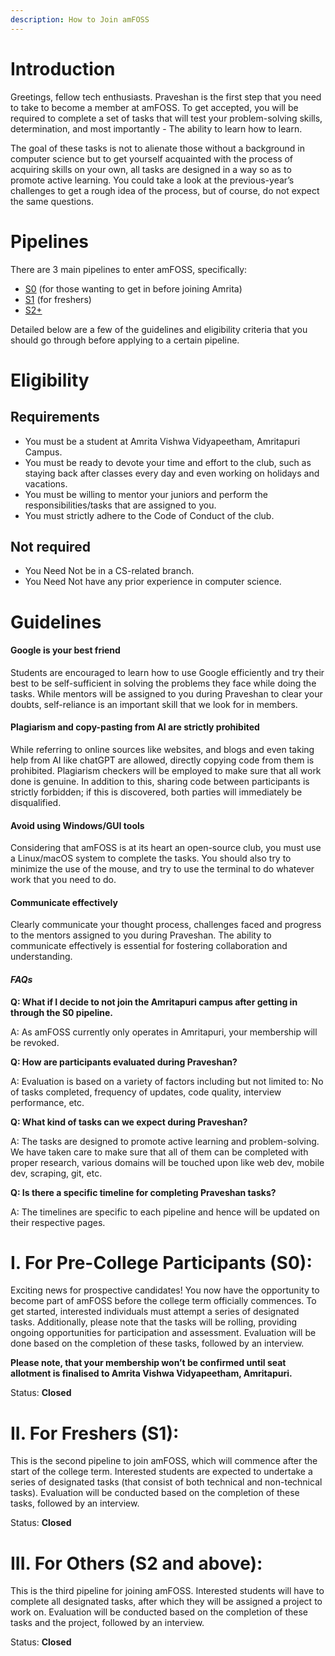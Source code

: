 ```yaml
---
description: How to Join amFOSS
---
```


# Introduction
Greetings, fellow tech enthusiasts. Praveshan is the first step that you need to take to become a member at amFOSS. To get accepted, you will be required to complete a set of tasks that will test your problem-solving skills, determination, and most importantly - The ability to learn how to learn.

The goal of these tasks is not to alienate those without a background in computer science but to get yourself acquainted with the process of acquiring skills on your own, all tasks are designed in a way so as to promote active learning. You could take a look at the previous-year’s challenges to get a rough idea of the process, but of course, do not expect the same questions.
# Pipelines
There are 3 main pipelines to enter amFOSS, specifically:
- [S0](#ii.-for-pre-college-participants-s0) (for those wanting to get in before joining Amrita)
- [S1](#iii.-for-freshers-s1) (for freshers)
- [S2+](#iv.-for-others-s2-and-above) 

Detailed below are a few of the guidelines and eligibility criteria that you should go through before applying to a certain pipeline.
# Eligibility
## Requirements
- You must be a student at Amrita Vishwa Vidyapeetham, Amritapuri Campus.
- You must be ready to devote your time and effort to the club, such as staying back after classes every day and even working on holidays and vacations.
- You must be willing to mentor your juniors and perform the responsibilities/tasks that are assigned to you.
- You must strictly adhere to the Code of Conduct of the club.
## Not required
- You Need Not be in a CS-related branch.
- You Need Not have any prior experience in computer science.

# Guidelines
#### **Google is your best friend**
Students are encouraged to learn how to use Google efficiently and try their best to be self-sufficient in solving the problems they face while doing the tasks. While mentors will be assigned to you during Praveshan to clear your doubts, self-reliance is an important skill that we look for in members.
#### **Plagiarism and copy-pasting from AI are strictly prohibited**
While referring to online sources like websites, and blogs and even taking help from AI like chatGPT are allowed, directly copying code from them is prohibited. Plagiarism checkers will be employed to make sure that all work done is genuine. 
In addition to this, sharing code between participants is strictly forbidden; if this is discovered, both parties will immediately be disqualified.
#### **Avoid using Windows/GUI tools**
Considering that amFOSS is at its heart an open-source club, you must use a Linux/macOS system to complete the tasks. You should also try to minimize the use of the mouse, and try to use the terminal to do whatever work that you need to do. 
#### **Communicate effectively**
Clearly communicate your thought process, challenges faced and progress to the mentors assigned to you during Praveshan. The ability to communicate effectively is essential for fostering collaboration and understanding.

#### ***FAQs***
**Q: What if I decide to not join the Amritapuri campus after getting in through the S0 pipeline.**

A: As amFOSS currently only operates in Amritapuri, your membership will be revoked.

**Q: How are participants evaluated during Praveshan?**

A: Evaluation is based on a variety of factors including but not limited to: No of tasks completed, frequency of updates, code quality, interview performance, etc.

**Q: What kind of tasks can we expect during Praveshan?**

A: The tasks are designed to promote active learning and problem-solving. We have taken care to make sure that all of them can be completed with proper research, various domains will be touched upon like web dev, mobile dev, scraping, git, etc.

**Q: Is there a specific timeline for completing Praveshan tasks?**

A: The timelines are specific to each pipeline and hence will be updated on their respective pages.

# I. For Pre-College Participants (S0):

Exciting news for prospective candidates! You now have the opportunity to become part of amFOSS before the college term officially commences. To get started, interested individuals must attempt a series of designated tasks. Additionally, please note that the tasks will be rolling, providing ongoing opportunities for participation and assessment. Evaluation will be done based on the completion of these tasks, followed by an interview. 


**Please note, that your membership won’t be confirmed until seat allotment is finalised to Amrita Vishwa Vidyapeetham, Amritapuri.**

Status: **Closed**

# II. For Freshers (S1):
This is the second pipeline to join amFOSS, which will commence after the start of the college term. Interested students are expected to undertake a series of designated tasks (that consist of both technical and non-technical tasks). Evaluation will be conducted based on the completion of these tasks, followed by an interview.

Status: **Closed**


# III. For Others (S2 and above):
This is the third pipeline for joining amFOSS. Interested students will have to complete all designated tasks, after which they will be assigned a project to work on. Evaluation will be conducted based on the completion of these tasks and the project, followed by an interview.

Status: **Closed**

